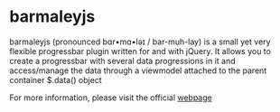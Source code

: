 barmaleyjs
==========

barmaleyjs (pronounced bɑr•mɑ•ləɪ / bar-muh-lay) is a small yet very flexible progressbar plugin written for and with jQuery. It allows you to create a progressbar with several data progressions in it and access/manage the data through a viewmodel attached to the parent container $.data() object

For more information, please visit the official [webpage](http://michaelkatz.github.io/barmaleyjs/)
